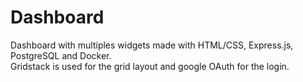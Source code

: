# Dashboard

Dashboard with multiples widgets made with HTML/CSS, Express.js, PostgreSQL and Docker.  
Gridstack is used for the grid layout and google OAuth for the login.
